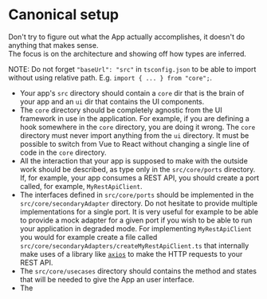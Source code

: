 # Canonical setup

Don't try to figure out what the App actually accomplishes, it doesn't do anything that makes sense.  
The focus is on the architecture and showing off how types are inferred.

NOTE: Do not forget `"baseUrl": "src"` in `tsconfig.json` to be able to import without using relative path.
E.g. `import { ... } from "core";`.

-   Your app's `src` directory should contain a `core` dir that
    is the brain of your app and an `ui` dir that contains
    the UI components.
-   The `core` directory should be completely agnostic from the UI
    framework in use in the application. For example, if you are defining a hook somewhere in the `core` directory,
    you are doing it wrong. The `core` directory must never import anything from the `ui` directory.
    It must be possible to switch from Vue to React
    without changing a single line of code in the `core` directory.
-   All the interaction that your app is supposed to make with the outside work should be described, as type only
    in the `src/core/ports` directory.
    If, for example, your app consumes a REST API, you should create a port called, for example, `MyRestApiClient`.
-   The interfaces defined in `src/core/ports` should be implemented in the `src/core/secondaryAdapter` directory.
    Do not hesitate to provide multiple implementations for a single port. It is very useful for example to be able
    to provide a mock adapter for a given port if you wish to be able to run your application in degraded mode.
    For implementing `MyRestApiClient` you would for example create a file called `src/core/secondaryAdapters/createMyRestApiClient.ts`
    that internally make uses of a library like [`axios`](https://axios-http.com) to make the HTTP requests to your REST API.
-   The `src/core/usecases` directory should contains the method and states that will be needed to give the App an user interface.
-   The 
